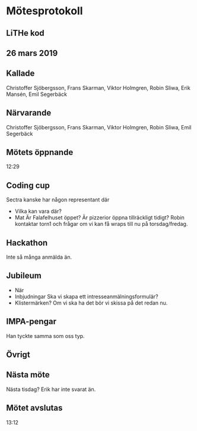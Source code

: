 # Mötesprotokoll

## LiTHe kod

## 26 mars 2019

## Kallade
Christoffer Sjöbergsson, Frans Skarman, Viktor Holmgren, Robin Sliwa, Erik Mansén, Emil Segerbäck

## Närvarande
Christoffer Sjöbergsson, Frans Skarman, Viktor Holmgren, Robin Sliwa, Emil Segerbäck

## Mötets öppnande
12:29

## Coding cup

Sectra kanske har någon representant där

- Vilka kan vara där?
- Mat
Är Falafelhuset öppet?
Är pizzerior öppna tillräckligt tidigt?
Robin kontaktar torn1 och frågar om vi kan få wraps till nu på torsdag/fredag.

## Hackathon
Inte så många anmälda än.

## Jubileum

- När
- Inbjudningar
Ska vi skapa ett intresseanmälningsformulär?
- Klistermärken?
Om vi ska ha det bör vi skissa på det redan nu.

## IMPA-pengar
Han tyckte samma som oss typ.

## Övrigt

## Nästa möte
Nästa tisdag? Erik har inte svarat än.

## Mötet avslutas
13:12
